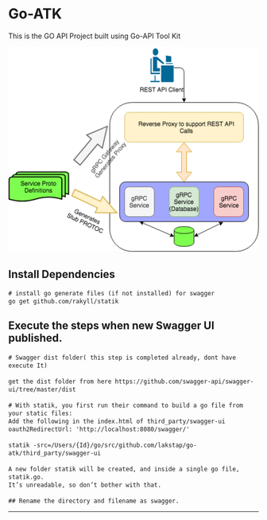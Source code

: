 # Go-ATK

This is the GO API Project built using Go-API Tool Kit

![ATK Architecture](Arch.png)

## Install Dependencies
```
# install go generate files (if not installed) for swagger
go get github.com/rakyll/statik

```
## Execute the steps when new Swagger UI published.
```
# Swagger dist folder( this step is completed already, dont have execute It)

get the dist folder from here https://github.com/swagger-api/swagger-ui/tree/master/dist

# With statik, you first run their command to build a go file from your static files:
Add the following in the index.html of third_party/swagger-ui
oauth2RedirectUrl: 'http://localhost:8080/swagger/'

statik -src=/Users/{Id}/go/src/github.com/lakstap/go-atk/third_party/swagger-ui

A new folder statik will be created, and inside a single go file, statik.go.
It’s unreadable, so don’t bother with that.

## Rename the directory and filename as swagger.

```
---
